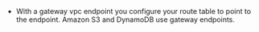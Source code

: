 - With a gateway vpc endpoint you configure your route table to point to the endpoint. Amazon S3 and DynamoDB use gateway endpoints.
